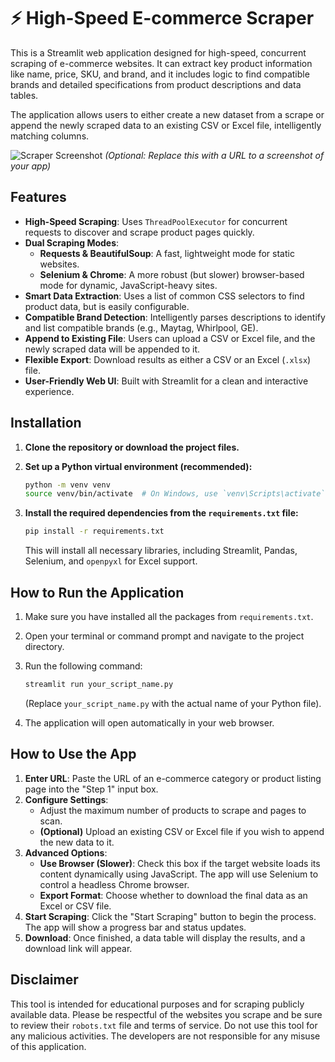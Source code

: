 # ⚡ High-Speed E-commerce Scraper

This is a Streamlit web application designed for high-speed, concurrent scraping of e-commerce websites. It can extract key product information like name, price, SKU, and brand, and it includes logic to find compatible brands and detailed specifications from product descriptions and data tables.

The application allows users to either create a new dataset from a scrape or append the newly scraped data to an existing CSV or Excel file, intelligently matching columns.

![Scraper Screenshot](https://i.imgur.com/your-screenshot-url.png) 
*(Optional: Replace this with a URL to a screenshot of your app)*

## Features

- **High-Speed Scraping**: Uses `ThreadPoolExecutor` for concurrent requests to discover and scrape product pages quickly.
- **Dual Scraping Modes**:
    - **Requests & BeautifulSoup**: A fast, lightweight mode for static websites.
    - **Selenium & Chrome**: A more robust (but slower) browser-based mode for dynamic, JavaScript-heavy sites.
- **Smart Data Extraction**: Uses a list of common CSS selectors to find product data, but is easily configurable.
- **Compatible Brand Detection**: Intelligently parses descriptions to identify and list compatible brands (e.g., Maytag, Whirlpool, GE).
- **Append to Existing File**: Users can upload a CSV or Excel file, and the newly scraped data will be appended to it.
- **Flexible Export**: Download results as either a CSV or an Excel (`.xlsx`) file.
- **User-Friendly Web UI**: Built with Streamlit for a clean and interactive experience.

## Installation

1.  **Clone the repository or download the project files.**

2.  **Set up a Python virtual environment (recommended):**
    ```bash
    python -m venv venv
    source venv/bin/activate  # On Windows, use `venv\Scripts\activate`
    ```

3.  **Install the required dependencies from the `requirements.txt` file:**
    ```bash
    pip install -r requirements.txt
    ```
    This will install all necessary libraries, including Streamlit, Pandas, Selenium, and `openpyxl` for Excel support.

## How to Run the Application

1.  Make sure you have installed all the packages from `requirements.txt`.
2.  Open your terminal or command prompt and navigate to the project directory.
3.  Run the following command:
    ```bash
    streamlit run your_script_name.py
    ```
    (Replace `your_script_name.py` with the actual name of your Python file).

4.  The application will open automatically in your web browser.

## How to Use the App

1.  **Enter URL**: Paste the URL of an e-commerce category or product listing page into the "Step 1" input box.
2.  **Configure Settings**:
    - Adjust the maximum number of products to scrape and pages to scan.
    - **(Optional)** Upload an existing CSV or Excel file if you wish to append the new data to it.
3.  **Advanced Options**:
    - **Use Browser (Slower)**: Check this box if the target website loads its content dynamically using JavaScript. The app will use Selenium to control a headless Chrome browser.
    - **Export Format**: Choose whether to download the final data as an Excel or CSV file.
4.  **Start Scraping**: Click the "Start Scraping" button to begin the process. The app will show a progress bar and status updates.
5.  **Download**: Once finished, a data table will display the results, and a download link will appear.

## Disclaimer

This tool is intended for educational purposes and for scraping publicly available data. Please be respectful of the websites you scrape and be sure to review their `robots.txt` file and terms of service. Do not use this tool for any malicious activities. The developers are not responsible for any misuse of this application.